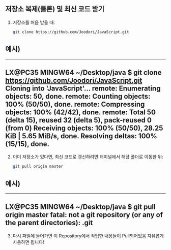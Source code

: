 ## 저장소 복제(클론) 및 최신 코드 받기

1. 저장소를 처음 받을 때:

    ```bash
    git clone https://github.com/Joodori/JavaScript.git
    ```

## 예시)
---
LX@PC35 MINGW64 ~/Desktop/java
$ git clone https://github.com/Joodori/JavaScript.git
Cloning into 'JavaScript'...
remote: Enumerating objects: 50, done.
remote: Counting objects: 100% (50/50), done.
remote: Compressing objects: 100% (42/42), done.
remote: Total 50 (delta 15), reused 32 (delta 5), pack-reused 0 (from 0)
Receiving objects: 100% (50/50), 28.25 KiB | 5.65 MiB/s, done.
Resolving deltas: 100% (15/15), done.
---


2. 이미 저장소가 있다면, 최신 코드로 갱신하려면 터미널에서 해당 폴더로 이동한 뒤:

    ```bash
    git pull origin master
    ```
## 예시)
---
LX@PC35 MINGW64 ~/Desktop/java
$ git pull origin master
fatal: not a git repository (or any of the parent directories): .git
---

3. 다시 파일에 들어가면 이 Repository에서 작업한 내용들이 Pull되어있음 자유롭게 사용하면 됩니다!
